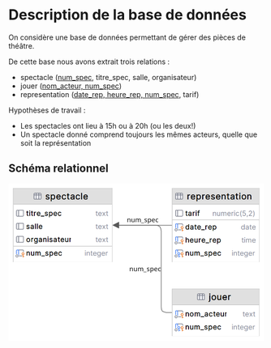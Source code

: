 # Description de la base de données

On considère une base de données permettant de gérer des pièces de théâtre. 

De cette base nous avons extrait trois relations : 
- spectacle (<u>num_spec</u>, titre_spec, salle, organisateur) 
- jouer (<u>nom_acteur, num_spec</u>) 
- representation (<u>date_rep, heure_rep, num_spec</u>, tarif) 

Hypothèses de travail : 
- Les spectacles ont lieu à 15h ou à 20h (ou les deux!) 
- Un spectacle donné comprend toujours les mêmes acteurs, quelle que soit la représentation 

## Schéma relationnel
![Schéma relationnel](assets/schema_relationnel.png)